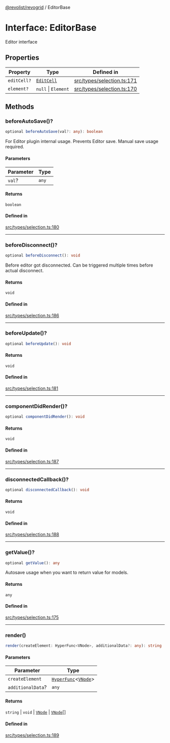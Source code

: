 [@revolist/revogrid](README.md) / EditorBase

# Interface: EditorBase

Editor interface

## Properties

| Property | Type | Defined in |
| ------ | ------ | ------ |
| `editCell?` | [`EditCell`](TypeAlias.EditCell.md) | [src/types/selection.ts:171](https://github.com/revolist/revogrid/blob/ff1c29109648eb0543e674392be7b9af90d92acc/src/types/selection.ts#L171) |
| `element?` | `null` \| `Element` | [src/types/selection.ts:170](https://github.com/revolist/revogrid/blob/ff1c29109648eb0543e674392be7b9af90d92acc/src/types/selection.ts#L170) |

## Methods

### beforeAutoSave()?

```ts
optional beforeAutoSave(val?: any): boolean
```

For Editor plugin internal usage.
Prevents Editor save. Manual save usage required.

#### Parameters

| Parameter | Type |
| ------ | ------ |
| `val`? | `any` |

#### Returns

`boolean`

#### Defined in

[src/types/selection.ts:180](https://github.com/revolist/revogrid/blob/ff1c29109648eb0543e674392be7b9af90d92acc/src/types/selection.ts#L180)

***

### beforeDisconnect()?

```ts
optional beforeDisconnect(): void
```

Before editor got disconnected.
Can be triggered multiple times before actual disconnect.

#### Returns

`void`

#### Defined in

[src/types/selection.ts:186](https://github.com/revolist/revogrid/blob/ff1c29109648eb0543e674392be7b9af90d92acc/src/types/selection.ts#L186)

***

### beforeUpdate()?

```ts
optional beforeUpdate(): void
```

#### Returns

`void`

#### Defined in

[src/types/selection.ts:181](https://github.com/revolist/revogrid/blob/ff1c29109648eb0543e674392be7b9af90d92acc/src/types/selection.ts#L181)

***

### componentDidRender()?

```ts
optional componentDidRender(): void
```

#### Returns

`void`

#### Defined in

[src/types/selection.ts:187](https://github.com/revolist/revogrid/blob/ff1c29109648eb0543e674392be7b9af90d92acc/src/types/selection.ts#L187)

***

### disconnectedCallback()?

```ts
optional disconnectedCallback(): void
```

#### Returns

`void`

#### Defined in

[src/types/selection.ts:188](https://github.com/revolist/revogrid/blob/ff1c29109648eb0543e674392be7b9af90d92acc/src/types/selection.ts#L188)

***

### getValue()?

```ts
optional getValue(): any
```

Autosave usage when you want to return value for models.

#### Returns

`any`

#### Defined in

[src/types/selection.ts:175](https://github.com/revolist/revogrid/blob/ff1c29109648eb0543e674392be7b9af90d92acc/src/types/selection.ts#L175)

***

### render()

```ts
render(createElement: HyperFunc<VNode>, additionalData?: any): string | void | VNode | VNode[]
```

#### Parameters

| Parameter | Type |
| ------ | ------ |
| `createElement` | [`HyperFunc`](Interface.HyperFunc.md)\<[`VNode`](Interface.VNode.md)\> |
| `additionalData`? | `any` |

#### Returns

`string` \| `void` \| [`VNode`](Interface.VNode.md) \| [`VNode`](Interface.VNode.md)[]

#### Defined in

[src/types/selection.ts:189](https://github.com/revolist/revogrid/blob/ff1c29109648eb0543e674392be7b9af90d92acc/src/types/selection.ts#L189)
